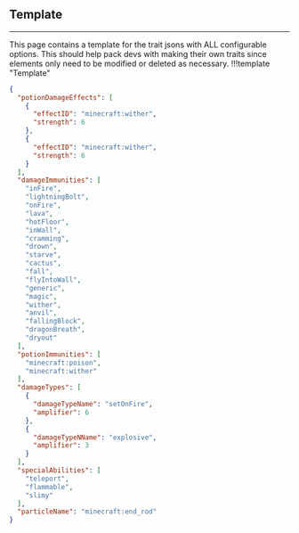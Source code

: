## **Template**
***

This page contains a template for the trait jsons with ALL configurable options. This should help pack devs with making their own traits since elements only need to be modified or deleted as necessary.
!!!template "Template"
  ```json
  {
    "potionDamageEffects": [
      {
        "effectID": "minecraft:wither",
        "strength": 6
      },
      {
        "effectID": "minecraft:wither",
        "strength": 6
      }
    ],
    "damageImmunities": [
      "inFire",
      "lightningBolt",
      "onFire",
      "lava",
      "hotFloor",
      "inWall",
      "cramming",
      "drown",
      "starve",
      "cactus",
      "fall",
      "flyIntoWall",
      "generic",
      "magic",
      "wither",
      "anvil",
      "fallingBlock",
      "dragonBreath",
      "dryout"
    ],
    "potionImmunities": [
      "minecraft:poison",
      "minecraft:wither"
    ],
    "damageTypes": [
      {
        "damageTypeName": "setOnFire",
        "amplifier": 6
      },
      {
        "damageTypeNName": "explosive",
        "amplifier": 3
      }
    ],
    "specialAbilities": [
      "teleport",
      "flammable",
      "slimy"
    ],
    "particleName": "minecraft:end_rod"
  }
  ```
